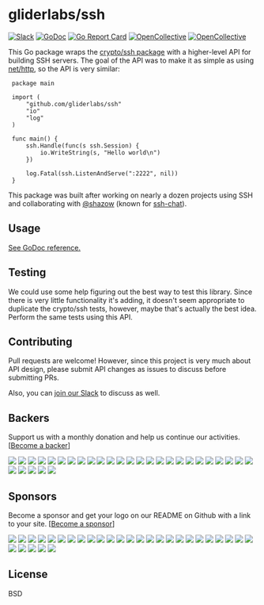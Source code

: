 # gliderlabs/ssh

[![Slack](http://slack.gliderlabs.com/badge.svg)](http://slack.gliderlabs.com) [![GoDoc](https://godoc.org/github.com/gliderlabs/ssh?status.svg)](https://godoc.org/github.com/gliderlabs/ssh) [![Go Report Card](https://goreportcard.com/badge/github.com/gliderlabs/ssh)](https://goreportcard.com/report/github.com/gliderlabs/ssh) [![OpenCollective](https://opencollective.com/ssh/backers/badge.svg)](#backers) [![OpenCollective](https://opencollective.com/ssh/sponsors/badge.svg)](#sponsors)

This Go package wraps the [crypto/ssh
package](https://godoc.org/golang.org/x/crypto/ssh) with a higher-level API for
building SSH servers. The goal of the API was to make it as simple as using
[net/http](https://golang.org/pkg/net/http/), so the API is very similar:

```
 package main
 
 import (
     "github.com/gliderlabs/ssh"
     "io"
     "log"
 )
 
 func main() {
     ssh.Handle(func(s ssh.Session) {
         io.WriteString(s, "Hello world\n")
     })  
 
     log.Fatal(ssh.ListenAndServe(":2222", nil))
 }

```

This package was built after working on nearly a dozen projects using SSH and
collaborating with [@shazow](https://twitter.com/shazow) (known for [ssh-chat](https://github.com/shazow/ssh-chat)).

## Usage

[See GoDoc reference.](https://godoc.org/github.com/gliderlabs/ssh)

## Testing

We could use some help figuring out the best way to test this library. Since
there is very little functionality it's adding, it doesn't seem appropriate to
duplicate the crypto/ssh tests, however, maybe that's actually the best idea. Perform
the same tests using this API.

## Contributing

Pull requests are welcome! However, since this project is very much about API
design, please submit API changes as issues to discuss before submitting PRs.

Also, you can [join our Slack](http://slack.gliderlabs.com) to discuss as well.

## Backers

Support us with a monthly donation and help us continue our activities. [[Become a backer](https://opencollective.com/ssh#backer)]

<a href="https://opencollective.com/ssh/backer/0/website" target="_blank"><img src="https://opencollective.com/ssh/backer/0/avatar.svg"></a>
<a href="https://opencollective.com/ssh/backer/1/website" target="_blank"><img src="https://opencollective.com/ssh/backer/1/avatar.svg"></a>
<a href="https://opencollective.com/ssh/backer/2/website" target="_blank"><img src="https://opencollective.com/ssh/backer/2/avatar.svg"></a>
<a href="https://opencollective.com/ssh/backer/3/website" target="_blank"><img src="https://opencollective.com/ssh/backer/3/avatar.svg"></a>
<a href="https://opencollective.com/ssh/backer/4/website" target="_blank"><img src="https://opencollective.com/ssh/backer/4/avatar.svg"></a>
<a href="https://opencollective.com/ssh/backer/5/website" target="_blank"><img src="https://opencollective.com/ssh/backer/5/avatar.svg"></a>
<a href="https://opencollective.com/ssh/backer/6/website" target="_blank"><img src="https://opencollective.com/ssh/backer/6/avatar.svg"></a>
<a href="https://opencollective.com/ssh/backer/7/website" target="_blank"><img src="https://opencollective.com/ssh/backer/7/avatar.svg"></a>
<a href="https://opencollective.com/ssh/backer/8/website" target="_blank"><img src="https://opencollective.com/ssh/backer/8/avatar.svg"></a>
<a href="https://opencollective.com/ssh/backer/9/website" target="_blank"><img src="https://opencollective.com/ssh/backer/9/avatar.svg"></a>
<a href="https://opencollective.com/ssh/backer/10/website" target="_blank"><img src="https://opencollective.com/ssh/backer/10/avatar.svg"></a>
<a href="https://opencollective.com/ssh/backer/11/website" target="_blank"><img src="https://opencollective.com/ssh/backer/11/avatar.svg"></a>
<a href="https://opencollective.com/ssh/backer/12/website" target="_blank"><img src="https://opencollective.com/ssh/backer/12/avatar.svg"></a>
<a href="https://opencollective.com/ssh/backer/13/website" target="_blank"><img src="https://opencollective.com/ssh/backer/13/avatar.svg"></a>
<a href="https://opencollective.com/ssh/backer/14/website" target="_blank"><img src="https://opencollective.com/ssh/backer/14/avatar.svg"></a>
<a href="https://opencollective.com/ssh/backer/15/website" target="_blank"><img src="https://opencollective.com/ssh/backer/15/avatar.svg"></a>
<a href="https://opencollective.com/ssh/backer/16/website" target="_blank"><img src="https://opencollective.com/ssh/backer/16/avatar.svg"></a>
<a href="https://opencollective.com/ssh/backer/17/website" target="_blank"><img src="https://opencollective.com/ssh/backer/17/avatar.svg"></a>
<a href="https://opencollective.com/ssh/backer/18/website" target="_blank"><img src="https://opencollective.com/ssh/backer/18/avatar.svg"></a>
<a href="https://opencollective.com/ssh/backer/19/website" target="_blank"><img src="https://opencollective.com/ssh/backer/19/avatar.svg"></a>
<a href="https://opencollective.com/ssh/backer/20/website" target="_blank"><img src="https://opencollective.com/ssh/backer/20/avatar.svg"></a>
<a href="https://opencollective.com/ssh/backer/21/website" target="_blank"><img src="https://opencollective.com/ssh/backer/21/avatar.svg"></a>
<a href="https://opencollective.com/ssh/backer/22/website" target="_blank"><img src="https://opencollective.com/ssh/backer/22/avatar.svg"></a>
<a href="https://opencollective.com/ssh/backer/23/website" target="_blank"><img src="https://opencollective.com/ssh/backer/23/avatar.svg"></a>
<a href="https://opencollective.com/ssh/backer/24/website" target="_blank"><img src="https://opencollective.com/ssh/backer/24/avatar.svg"></a>
<a href="https://opencollective.com/ssh/backer/25/website" target="_blank"><img src="https://opencollective.com/ssh/backer/25/avatar.svg"></a>
<a href="https://opencollective.com/ssh/backer/26/website" target="_blank"><img src="https://opencollective.com/ssh/backer/26/avatar.svg"></a>
<a href="https://opencollective.com/ssh/backer/27/website" target="_blank"><img src="https://opencollective.com/ssh/backer/27/avatar.svg"></a>
<a href="https://opencollective.com/ssh/backer/28/website" target="_blank"><img src="https://opencollective.com/ssh/backer/28/avatar.svg"></a>
<a href="https://opencollective.com/ssh/backer/29/website" target="_blank"><img src="https://opencollective.com/ssh/backer/29/avatar.svg"></a>

## Sponsors

Become a sponsor and get your logo on our README on Github with a link to your site. [[Become a sponsor](https://opencollective.com/ssh#sponsor)]

<a href="https://opencollective.com/ssh/sponsor/0/website" target="_blank"><img src="https://opencollective.com/ssh/sponsor/0/avatar.svg"></a>
<a href="https://opencollective.com/ssh/sponsor/1/website" target="_blank"><img src="https://opencollective.com/ssh/sponsor/1/avatar.svg"></a>
<a href="https://opencollective.com/ssh/sponsor/2/website" target="_blank"><img src="https://opencollective.com/ssh/sponsor/2/avatar.svg"></a>
<a href="https://opencollective.com/ssh/sponsor/3/website" target="_blank"><img src="https://opencollective.com/ssh/sponsor/3/avatar.svg"></a>
<a href="https://opencollective.com/ssh/sponsor/4/website" target="_blank"><img src="https://opencollective.com/ssh/sponsor/4/avatar.svg"></a>
<a href="https://opencollective.com/ssh/sponsor/5/website" target="_blank"><img src="https://opencollective.com/ssh/sponsor/5/avatar.svg"></a>
<a href="https://opencollective.com/ssh/sponsor/6/website" target="_blank"><img src="https://opencollective.com/ssh/sponsor/6/avatar.svg"></a>
<a href="https://opencollective.com/ssh/sponsor/7/website" target="_blank"><img src="https://opencollective.com/ssh/sponsor/7/avatar.svg"></a>
<a href="https://opencollective.com/ssh/sponsor/8/website" target="_blank"><img src="https://opencollective.com/ssh/sponsor/8/avatar.svg"></a>
<a href="https://opencollective.com/ssh/sponsor/9/website" target="_blank"><img src="https://opencollective.com/ssh/sponsor/9/avatar.svg"></a>
<a href="https://opencollective.com/ssh/sponsor/10/website" target="_blank"><img src="https://opencollective.com/ssh/sponsor/10/avatar.svg"></a>
<a href="https://opencollective.com/ssh/sponsor/11/website" target="_blank"><img src="https://opencollective.com/ssh/sponsor/11/avatar.svg"></a>
<a href="https://opencollective.com/ssh/sponsor/12/website" target="_blank"><img src="https://opencollective.com/ssh/sponsor/12/avatar.svg"></a>
<a href="https://opencollective.com/ssh/sponsor/13/website" target="_blank"><img src="https://opencollective.com/ssh/sponsor/13/avatar.svg"></a>
<a href="https://opencollective.com/ssh/sponsor/14/website" target="_blank"><img src="https://opencollective.com/ssh/sponsor/14/avatar.svg"></a>
<a href="https://opencollective.com/ssh/sponsor/15/website" target="_blank"><img src="https://opencollective.com/ssh/sponsor/15/avatar.svg"></a>
<a href="https://opencollective.com/ssh/sponsor/16/website" target="_blank"><img src="https://opencollective.com/ssh/sponsor/16/avatar.svg"></a>
<a href="https://opencollective.com/ssh/sponsor/17/website" target="_blank"><img src="https://opencollective.com/ssh/sponsor/17/avatar.svg"></a>
<a href="https://opencollective.com/ssh/sponsor/18/website" target="_blank"><img src="https://opencollective.com/ssh/sponsor/18/avatar.svg"></a>
<a href="https://opencollective.com/ssh/sponsor/19/website" target="_blank"><img src="https://opencollective.com/ssh/sponsor/19/avatar.svg"></a>
<a href="https://opencollective.com/ssh/sponsor/20/website" target="_blank"><img src="https://opencollective.com/ssh/sponsor/20/avatar.svg"></a>
<a href="https://opencollective.com/ssh/sponsor/21/website" target="_blank"><img src="https://opencollective.com/ssh/sponsor/21/avatar.svg"></a>
<a href="https://opencollective.com/ssh/sponsor/22/website" target="_blank"><img src="https://opencollective.com/ssh/sponsor/22/avatar.svg"></a>
<a href="https://opencollective.com/ssh/sponsor/23/website" target="_blank"><img src="https://opencollective.com/ssh/sponsor/23/avatar.svg"></a>
<a href="https://opencollective.com/ssh/sponsor/24/website" target="_blank"><img src="https://opencollective.com/ssh/sponsor/24/avatar.svg"></a>
<a href="https://opencollective.com/ssh/sponsor/25/website" target="_blank"><img src="https://opencollective.com/ssh/sponsor/25/avatar.svg"></a>
<a href="https://opencollective.com/ssh/sponsor/26/website" target="_blank"><img src="https://opencollective.com/ssh/sponsor/26/avatar.svg"></a>
<a href="https://opencollective.com/ssh/sponsor/27/website" target="_blank"><img src="https://opencollective.com/ssh/sponsor/27/avatar.svg"></a>
<a href="https://opencollective.com/ssh/sponsor/28/website" target="_blank"><img src="https://opencollective.com/ssh/sponsor/28/avatar.svg"></a>
<a href="https://opencollective.com/ssh/sponsor/29/website" target="_blank"><img src="https://opencollective.com/ssh/sponsor/29/avatar.svg"></a>

## License

BSD
